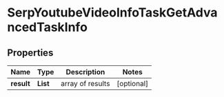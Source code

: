 # SerpYoutubeVideoInfoTaskGetAdvancedTaskInfo


## Properties

| Name | Type | Description | Notes |
|------------ | ------------- | ------------- | -------------|
**result** | **List<SerpYoutubeVideoInfoTaskGetAdvancedResultInfo>** | array of results |[optional]|
